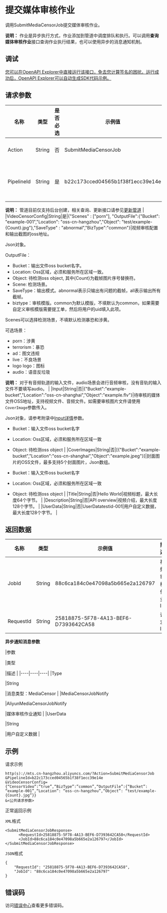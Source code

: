 # 提交媒体审核作业

调用SubmitMediaCensorJob提交媒体审核作业。

**说明：** 作业是异步执行方式，作业添加到管道中调度排队和执行。可以调用**查询媒体审核作业**接口查询作业执行结果，也可以使用异步的消息通知机制。

## 调试

[您可以在OpenAPI Explorer中直接运行该接口，免去您计算签名的困扰。运行成功后，OpenAPI Explorer可以自动生成SDK代码示例。](https://api.aliyun.com/#product=Mts&api=SubmitMediaCensorJob&type=RPC&version=2014-06-18)

## 请求参数

|名称|类型|是否必选|示例值|描述|
|--|--|----|---|--|
|Action|String|否|SubmitMediaCensorJob|操作接口名，系统规定参数，取值：**SubmitMediaCensorJob**。 |
|PipelineId|String|是|b22c173cced04565b1f38f1ecc39e14e|管道ID，用于绑定消息通知。可填空字符串（""），表示使用默认的管道执行任务。默认管道并发为10，需要提升并发数请提交[工单](https://selfservice.console.aliyun.com/ticket/category/mts/recommend/1186)。

 **说明：** 管道目前仅支持后台创建，相关查询、更新接口请参见[更新管道](~~188374~~) |
|VideoCensorConfig|String|是|\{"Scenes" : \["porn"\], "OutputFile":\{"Bucket": "example-001","Location": "oss-cn-hangzhou","Object": "test/example-\{Count\}.jpg"\},"SaveType" : "abnormal","BizType":"common"\}|视频审核配置和输出截图的oss地址。

 Json对象。

 OutputFile：

 -   Bucket：输出文件oss bucket名字。
-   Location: Oss区域，必须和服务所在区域一致。
-   Object: 待检测oss object, 其中\{Count\}为截帧图片序号替换符。
-   Scene: 检测场景。
-   SaveType：输出模式。abnormal表示只输出有问题的截帧，all表示输出所有截帧。
-   biztype：审核模版。common为默认模版，不填默认为common，如果需要自定义审核模版需要提工单，然后将用户的uid填入此项。

 Scenes可以选择检测场景，不填默认检测暴恐和涉黄。

 可选场景：

 -   porn：涉黄
-   terrorism：暴恐
-   ad：图文违规
-   live：不良场景
-   logo logo：图标
-   audio：语音反垃圾

 **说明：** 对于有音频轨道的输入文件，audio场景会进行音频审核，没有音轨的输入文件不要填写audio。 |
|Input|String|否|\{"Bucket":"example-bucket","Location":"oss-cn-shanghai","Object":"example.flv"\}|待审核的媒体文件OSS地址，支持视频文件、音频文件。如需要审核图片文件请使用`CoverImage`参数传入。

 Json对象，请参考附录中[Input详情](~~29253~~)参数。

 -   Bucket：输入文件oss bucket名字
-   Location: Oss区域，必须和服务所在区域一致
-   Object: 待检测oss object |
|CoverImages|String|否|\[\{"Bucket":"example-bucket","Location":"oss-cn-shanghai","Object":"example.jpeg"\}\]|封面图片的OSS文件，最多支持5个封面图片，Json数组。

 -   Bucket：输入文件oss bucket名字
-   Location: Oss区域，必须和服务所在区域一致
-   Object: 待检测oss object |
|Title|String|否|Hello World|视频标题，最大长度64个字节。 |
|Description|String|否|API overview|视频介绍，最大长度128个字节。 |
|UserData|String|否|UserDatatestid-001|用户自定义数据，最大长度128个字节。 |

## 返回数据

|名称|类型|示例值|描述|
|--|--|---|--|
|JobId|String|88c6ca184c0e47098a5b665e2a126797|视频审核作业ID |
|RequestId|String|25818875-5F78-4A13-BEF6-D7393642CA58|请求ID |

**异步通知消息参数**

|参数

|类型

|描述 |
|----|----|----|
|Type

|String

|消息类型：MediaCensor |
|MediaCensorJobNotify

|AliyunMediaCensorJobNotify

|媒体审核作业通知 |
|UserData

|String

|用户自定义数据 |

## 示例

请求示例

```
http(s)://mts.cn-hangzhou.aliyuncs.com/?Action=SubmitMediaCensorJob
&PipelineId=b22c173cced04565b1f38f1ecc39e14e
&VideoCensorConfig={“CensorVideo”:”true”,“BizType”:”common”,“OutputFile”:{“Bucket”: “example-001”,“Location”: “oss-cn-hangzhou”,“Object”: “test/example-{Count}.jpg”}}
&<公共请求参数>
```

正常返回示例

`XML`格式

```
<SubmitMediaCensorJobResponse>
      <RequestId>25818875-5F78-4A13-BEF6-D7393642CA58</RequestId>
      <JobId>88c6ca184c0e47098a5b665e2a126797</JobId>
</SubmitMediaCensorJobResponse>
```

`JSON`格式

```
{
    "RequestId": "25818875-5F78-4A13-BEF6-D7393642CA58",
    "JobId": "88c6ca184c0e47098a5b665e2a126797"
}
```

## 错误码

访问[错误中心](https://error-center.aliyun.com/status/product/Mts)查看更多错误码。

